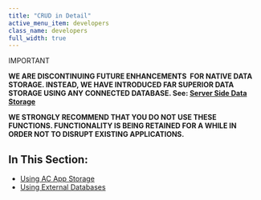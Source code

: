 ```yaml
---
title: "CRUD in Detail"
active_menu_item: developers
class_name: developers
full_width: true
---
```



IMPORTANT

**WE ARE DISCONTINUING FUTURE ENHANCEMENTS  FOR NATIVE DATA STORAGE. INSTEAD, WE HAVE INTRODUCED FAR SUPERIOR DATA STORAGE USING ANY CONNECTED DATABASE. See: [Server Side Data Storage](/developers/user-guide/product-guide/data-storage/server-side-data-storage/)**

**WE STRONGLY RECOMMEND THAT YOU DO NOT USE THESE FUNCTIONS. FUNCTIONALITY IS BEING RETAINED FOR A WHILE IN ORDER NOT TO DISRUPT EXISTING APPLICATIONS.**

## In This Section:

 - [Using AC App Storage](/developers/user-guide/product-guide/advanced-features/data-storage-management/crud-in-detail/using-ac-app-storage/)
 - [Using External Databases](/developers/user-guide/product-guide/advanced-features/data-storage-management/crud-in-detail/using-external-databases/)

